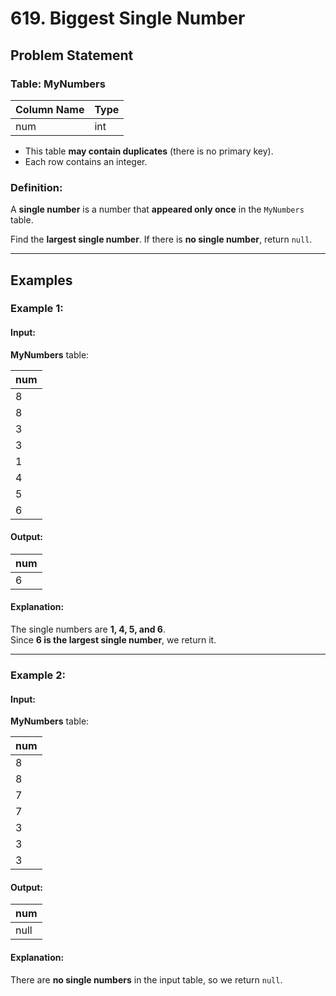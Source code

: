 # 619. Biggest Single Number

## Problem Statement

### Table: MyNumbers

| Column Name | Type |
|-------------|------|
| num         | int  |

- This table **may contain duplicates** (there is no primary key).
- Each row contains an integer.

### Definition:

A **single number** is a number that **appeared only once** in the `MyNumbers` table.

Find the **largest single number**. If there is **no single number**, return `null`.

---

## Examples

### Example 1:

#### **Input:**
**MyNumbers** table:

| num |
|-----|
| 8   |
| 8   |
| 3   |
| 3   |
| 1   |
| 4   |
| 5   |
| 6   |

#### **Output:**

| num |
|-----|
| 6   |

#### **Explanation:**
The single numbers are **1, 4, 5, and 6**.  
Since **6 is the largest single number**, we return it.

---

### Example 2:

#### **Input:**
**MyNumbers** table:

| num |
|-----|
| 8   |
| 8   |
| 7   |
| 7   |
| 3   |
| 3   |
| 3   |

#### **Output:**

| num  |
|------|
| null |

#### **Explanation:**
There are **no single numbers** in the input table, so we return `null`.
